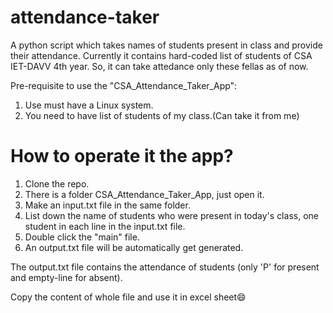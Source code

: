 # attendance-taker
A python script which takes names of students present in class and provide their attendance.
Currently it contains hard-coded list of students of CSA IET-DAVV 4th year.
So, it can take attedance only these fellas as of now.

Pre-requisite to use the "CSA_Attendance_Taker_App":
1. Use must have a Linux system.
2. You need to have list of students of my class.(Can take it from me)

# How to operate it the app?

1. Clone the repo.
2. There is a folder CSA_Attendance_Taker_App, just open it.
3. Make an input.txt file in the same folder.
4. List down the name of students who were present in today's class, one student in each line in the input.txt file.
5. Double click the "main" file.
6. An output.txt file will be automatically get generated.

The output.txt file contains the attendance of students (only 'P' for present and empty-line for absent).

Copy the content of whole file and use it in excel sheet😄

